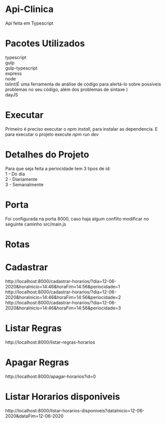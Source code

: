 # Api-Clinica
Api feita em Typescript

# Pacotes Utilizados
typescript</br>
gulp</br>
gulp-typescript</br>
express</br>
node</br>
tslint(É uma ferramenta de análise de código para alertá-lo sobre possíveis problemas no seu código, além dos problemas de sintaxe )</br>
dayJS</br>

# Executar 
Primeiro é preciso executar o *npm install*, para instalar as dependencia. E para executar o projeto execute 
*npm run dev*

# Detalhes do Projeto
Para que seja feita a periocidade tem 3 tipos de id:</br>
1 - Do dia</br>
2 - Diariamente</br>
3 - Semanalmente</br>

# Porta
Foi configurada na porta 8000, caso haja algum conflito modificar no seguinte caminho src/main.js

# Rotas
# Cadastrar
http://localhost:8000/cadastrar-horarios/?dia=12-06-2020&horaInicio=14:46&horaFim=14:56&periocidade=1
http://localhost:8000/cadastrar-horarios/?dia=12-06-2020&horaInicio=14:46&horaFim=14:56&periocidade=2
http://localhost:8000/cadastrar-horarios/?dia=12-06-2020&horaInicio=14:46&horaFim=14:56&periocidade=3
# Listar Regras
http://localhost:8000/listar-regras-horarios
# Apagar Regras
http://localhost:8000/apagar-horarios?id=0
# Listar Horarios disponiveis
http://localhost:8000/listar-horarios-disponiveis?dataInicio=12-06-2020&dataFim=12-06-2020
